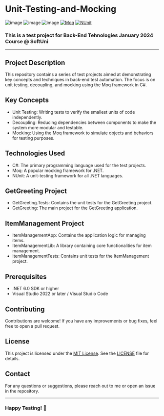 # Unit-Testing-and-Mocking
![image](https://img.shields.io/badge/C%23-239120?style=for-the-badge&logo=csharp&logoColor=white)
![image](https://img.shields.io/badge/.NET-512BD4?style=for-the-badge&logo=dotnet&logoColor=white)
![image](https://img.shields.io/badge/Visual_Studio-5C2D91?style=for-the-badge&logo=visual%20studio&logoColor=white)
[![Moq](https://img.shields.io/badge/tested%20with-Moq-6DB33F.svg)](https://github.com/moq)
[![NUnit](https://img.shields.io/badge/tested%20with-NUnit-22B2B0.svg)](https://nunit.org/)

### This is a test project for **Back-End Tehnologies** January 2024 Course @ SoftUni
---

## Project Description
This repository contains a series of test projects aimed at demonstrating key concepts and techniques in back-end test automation. The focus is on unit testing, decoupling, and mocking using the Moq framework in C#.

## Key Concepts
- Unit Testing: Writing tests to verify the smallest units of code independently.
- Decoupling: Reducing dependencies between components to make the system more modular and testable.
- Mocking: Using the Moq framework to simulate objects and behaviors for testing purposes.
## Technologies Used
- C#: The primary programming language used for the test projects.
- Moq: A popular mocking framework for .NET.
- NUnit: A unit-testing framework for all .NET languages.
## GetGreeting Project
- GetGreeting.Tests: Contains the unit tests for the GetGreeting project.
- GetGreeting: The main project for the GetGreeting application.
## ItemManagement Project
- ItemManagementApp: Contains the application logic for managing items.
- ItemManagementLib: A library containing core functionalities for item management.
- ItemManagementTests: Contains unit tests for the ItemManagement project.
## Prerequisites
- .NET 6.0 SDK or higher
- Visual Studio 2022 or later / Visual Studio Code
## Contributing
Contributions are welcome! If you have any improvements or bug fixes, feel free to open a pull request.
## License
This project is licensed under the [MIT License](LICENSE). See the [LICENSE](LICENSE) file for details.
## Contact
For any questions or suggestions, please reach out to me or open an issue in the repository.

---
### Happy Testing! 🚀
